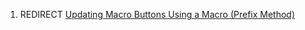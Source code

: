 1.  REDIRECT [Updating Macro Buttons Using a Macro (Prefix
    Method)](Updating_Macro_Buttons_Using_a_Macro_\(Prefix_Method\) "wikilink")